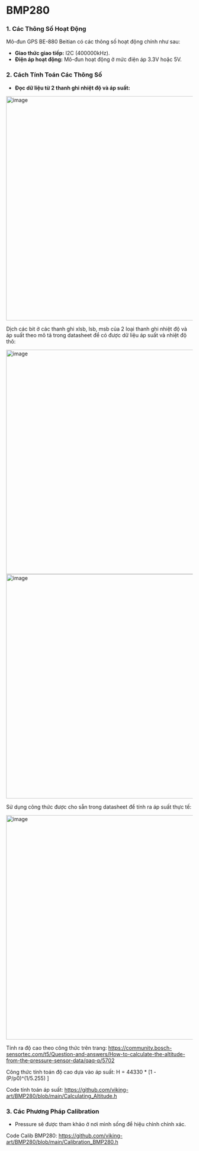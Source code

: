 # BMP280
### 1. Các Thông Số Hoạt Động
Mô-đun GPS BE-880 Beitian có các thông số hoạt động chính như sau:
- **Giao thức giao tiếp:** I2C (400000kHz).
- **Điện áp hoạt động:** Mô-đun hoạt động ở mức điện áp 3.3V hoặc 5V.

### 2. Cách Tính Toán Các Thông Số
- **Đọc dữ liệu từ 2 thanh ghi nhiệt độ và áp suất:**
<img width="606" alt="image" src="https://github.com/user-attachments/assets/c5583f6b-2570-41a7-9dee-2224fa6571d7">

Dịch các bit ở các thanh ghi xlsb, lsb, msb của 2 loại thanh ghi nhiệt độ và áp suất theo mô tả trong datasheet để có được dữ liệu áp suất và nhiệt độ thô:

<img width="606" alt="image" src="https://github.com/user-attachments/assets/dda50f40-6e57-4af4-99e4-ce737cee045f">

<img width="606" alt="image" src="https://github.com/user-attachments/assets/0e8a0418-84f0-4944-83c6-63c0718f8700">

Sử dụng công thức được cho sẵn trong datasheet để tính ra áp suất thực tế:

<img width="606" alt="image" src="https://github.com/user-attachments/assets/02c42020-f3cf-46bd-bb01-d986e816899f">

Tính ra độ cao theo công thức trên trang: https://community.bosch-sensortec.com/t5/Question-and-answers/How-to-calculate-the-altitude-from-the-pressure-sensor-data/qaq-p/5702

Công thức tính toán độ cao dựa vào áp suất: H = 44330 * [1 - (P/p0)^(1/5.255) ]

Code tính toán áp suất: https://github.com/viking-art/BMP280/blob/main/Calculating_Altitude.h

### 3. Các Phương Pháp Calibration
- Pressure sẽ được tham khảo ở nơi mình sống để hiệu chỉnh chính xác.

Code Calib BMP280: https://github.com/viking-art/BMP280/blob/main/Calibration_BMP280.h
